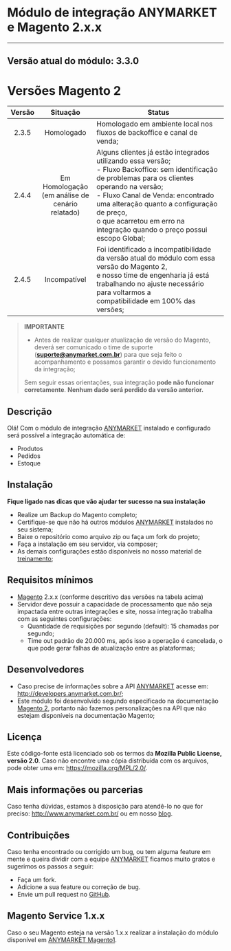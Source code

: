 Módulo de integração ANYMARKET e Magento 2.x.x
===========================================
---
Versão atual do módulo: **3.3.0**
---

**Versões Magento 2**
========================

| Versão |                        Situação                         | Status                                                                                                                                                                                                                                                                                                                       |
|:------:|:-------------------------------------------------------:|------------------------------------------------------------------------------------------------------------------------------------------------------------------------------------------------------------------------------------------------------------------------------------------------------------------------------|
| 2.3.5  |                       Homologado                        | Homologado em ambiente local nos fluxos de backoffice e canal de venda;                                                                                                                                                                                                                                                      |
| 2.4.4  | Em Homologação<br/>(em análise de<br/>cenário relatado) | Alguns clientes já estão integrados utilizando essa versão;<br/>- Fluxo Backoffice: sem identificação de problemas para os clientes operando na versão;<br/>- Fluxo Canal de Venda: encontrado uma alteração quanto a configuração de preço, <br/>o que acarretou em erro na integração quando o preço possui escopo Global; |
| 2.4.5  |                      Incompatível                       | Foi identificado a incompatibilidade da versão atual do módulo com essa versão do Magento 2,<br/> e nosso time de engenharia já está trabalhando no ajuste necessário para voltarmos a <br/>compatibilidade em 100% das versões;                                                                                             |

> **IMPORTANTE**
> - Antes de realizar qualquer atualização de versão do Magento, deverá ser comunicado o time de suporte (**suporte@anymarket.com.br**) para que seja feito o
    acompanhamento e possamos garantir o devido funcionamento da integração;
>
> Sem seguir essas orientações, sua integração **pode não funcionar corretamente**.
> **Nenhum dado será perdido da versão anterior.**

Descrição
---------
Olá! Com o módulo de integração [ANYMARKET] instalado e configurado será possível a integração automática de:
- Produtos
- Pedidos
- Estoque

Instalação
----------
**Fique ligado nas dicas que vão ajudar ter sucesso na sua instalação**

- Realize um Backup do Magento completo;
- Certifique-se que não há outros módulos [ANYMARKET] instalados no seu sistema;
- Baixe o repositório como arquivo zip ou faça um fork do projeto;
- Faça a instalação em seu servidor, via composer;
- As demais configurações estão disponíveis no nosso material de [treinamento];

Requisitos mínimos
------------------
- [Magento] 2.x.x (conforme descritivo das versões na tabela acima)
- Servidor deve possuir a capacidade de processamento que não seja impactada entre outras integrações e site, nossa integração trabalha com as seguintes
  configurações:
    - Quantidade de requisições por segundo (default): 15 chamadas por segundo;
    - Time out padrão de 20.000 ms, após isso a operação é cancelada, o que pode gerar falhas de atualização entre as plataformas;

Desenvolvedores
----
- Caso precise de informações sobre a API [ANYMARKET] acesse em: http://developers.anymarket.com.br/;
- Este módulo foi desenvolvido segundo especificado na documentação [Magento 2], portanto não fazemos personalizações na API que não estejam disponíveis na
  documentação Magento;

Licença
-------
Este código-fonte está licenciado sob os termos da **Mozilla Public License, versão 2.0**.
Caso não encontre uma cópia distribuída com os arquivos, pode obter uma em: https://mozilla.org/MPL/2.0/.

Mais informações ou parcerias
--------
Caso tenha dúvidas, estamos à disposição para atendê-lo no que for preciso: http://www.anymarket.com.br/ ou em nosso [blog].

Contribuições
-------------
Caso tenha encontrado ou corrigido um bug, ou tem alguma feature em mente e queira dividir com a equipe [ANYMARKET] ficamos muito gratos e sugerimos os 
passos a seguir:

* Faça um fork.
* Adicione a sua feature ou correção de bug.
* Envie um pull request no [GitHub].

Magento Service 1.x.x
-------------
Caso o seu Magento esteja na versão 1.x.x realizar a instalação do módulo disponível em [ANYMARKET Magento1].


[Magento]: https://www.magentocommerce.com/
[Magento 2]: https://devdocs.magento.com/
[treinamento]: https://treinamento.anymarket.com.br/
[ANYMARKET]: http://www.anymarket.com.br
[GitHub]: https://github.com/AnyMarket/magento2
[blog]: http://marketplace.anymarket.com.br/
[ANYMARKET Magento1]: https://github.com/AnyMarket/magentoService
